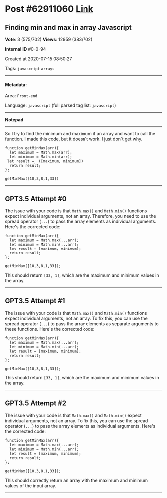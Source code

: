 
# Post \#62911060 [Link](https://stackoverflow.com/questions/62911060/)

## Finding min and max in array Javascript

**Vote**: 3 (575/702) **Views**: 12959 (383/702) 

**Internal ID** \#0-0-94

Created at 2020-07-15 08:50:27

Tags: `javascript` `arrays`

----------

#### Metadata:

Area: `Front-end`

Language: `javascript` (full parsed tag list: `javascript`)

----------

**Notepad**


----------

So I try to find the minimum and maximum if an array and want to call the function. I made this code, but it doesn´t work. I just don´t get why.
```
function getMinMax(arr){
  let maximum = Math.max(arr);
  let minimum = Math.min(arr);
 let result =  ([maximum, minimum]); 
  return result;
};

getMinMax([10,3,8,1,33])
```



----------
        
## GPT3.5 Attempt \#0

The issue with your code is that `Math.max()` and `Math.min()` functions expect individual arguments, not an array. Therefore, you need to use the spread operator (`...`) to pass the array elements as individual arguments. Here's the corrected code:

```
function getMinMax(arr){
  let maximum = Math.max(...arr);
  let minimum = Math.min(...arr);
  let result = [maximum, minimum]; 
  return result;
};

getMinMax([10,3,8,1,33]);
```

This should return `[33, 1]`, which are the maximum and minimum values in the array.

--------

## GPT3.5 Attempt \#1

The issue with your code is that `Math.max()` and `Math.min()` functions expect individual arguments, not an array. To fix this, you can use the spread operator (`...`) to pass the array elements as separate arguments to these functions. Here's the corrected code:

```
function getMinMax(arr){
  let maximum = Math.max(...arr);
  let minimum = Math.min(...arr);
  let result = [maximum, minimum]; 
  return result;
};

getMinMax([10,3,8,1,33]);
```

This should return `[33, 1]`, which are the maximum and minimum values in the array.

--------

## GPT3.5 Attempt \#2

The issue with your code is that `Math.max()` and `Math.min()` expect individual arguments, not an array. To fix this, you can use the spread operator (`...`) to pass the array elements as individual arguments. Here's the corrected code:

```
function getMinMax(arr){
  let maximum = Math.max(...arr);
  let minimum = Math.min(...arr);
  let result = [maximum, minimum]; 
  return result;
};

getMinMax([10,3,8,1,33]);
```

This should correctly return an array with the maximum and minimum values of the input array.

--------
